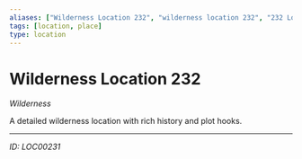```yaml
---
aliases: ["Wilderness Location 232", "wilderness location 232", "232 Location Wilderness"]
tags: [location, place]
type: location
---
```


# Wilderness Location 232

*Wilderness*

A detailed wilderness location with rich history and plot hooks.

---
*ID: LOC00231*
